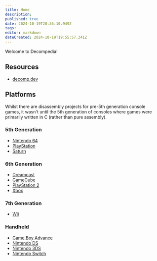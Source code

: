 ```yaml
---
title: Home
description: 
published: true
date: 2024-10-19T20:36:10.949Z
tags: 
editor: markdown
dateCreated: 2024-10-19T19:55:57.341Z
---
```


Welcome to Decompedia!

## Resources

- [decomp.dev](https://decomp.dev)

## Platforms

Whilst there are disassembly projects for pre-5th generation console games, it wasn't until the 5th generation of consoles where games were primarily written in C (rather than pure assembly).

### 5th Generation
- [Nintendo 64](/platforms/nintendo-64)
- [PlayStation](/platforms/playstation)
- [Saturn](/platforms/saturn)

### 6th Generation
- [Dreamcast](/platforms/dreamcast)
- [GameCube](/platforms/gamecube-wii)
- [PlayStation 2](/platforms/playstation-2)
- [Xbox](/platforms/xbox)

### 7th Generation
- [Wii](/platforms/gamecube-wii)

### Handheld
- [Game Boy Advance](/platforms/game-boy-advance)
- [Nintendo DS](/platforms/nintendo-ds)
- [Nintendo 3DS](/platforms/nintendo-3ds)
- [Nintendo Switch](/platforms/switch)
